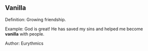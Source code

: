 ## Vanilla

Definition: Growing friendship.

Example: God is great! He has saved my sins and helped me become __vanilla__ with people.

Author: Eurythmics
